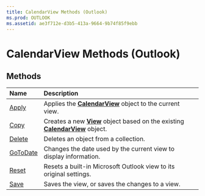 ```yaml
---
title: CalendarView Methods (Outlook)
ms.prod: OUTLOOK
ms.assetid: ae3f712e-d3b5-413a-9664-9b74f85f9ebb
---
```



# CalendarView Methods (Outlook)

## Methods



|**Name**|**Description**|
|:-----|:-----|
|[Apply](calendarview-apply-method-outlook.md)|Applies the  **[CalendarView](calendarview-object-outlook.md)** object to the current view.|
|[Copy](calendarview-copy-method-outlook.md)|Creates a new  **[View](view-object-outlook.md)** object based on the existing **[CalendarView](calendarview-object-outlook.md)** object.|
|[Delete](calendarview-delete-method-outlook.md)|Deletes an object from a collection.|
|[GoToDate](calendarview-gotodate-method-outlook.md)|Changes the date used by the current view to display information.|
|[Reset](calendarview-reset-method-outlook.md)|Resets a built-in Microsoft Outlook view to its original settings.|
|[Save](calendarview-save-method-outlook.md)|Saves the view, or saves the changes to a view.|

